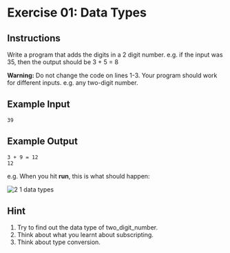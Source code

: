 # Exercise 01: Data Types

## Instructions

Write a program that adds the digits in a 2 digit number. e.g. if the input was 35, then the output should be 3 + 5 = 8

**Warning:** Do not change the code on lines 1-3. Your program should work for different inputs. e.g. any two-digit number.

## Example Input

```
39
```

## Example Output

```
3 + 9 = 12
12
```

e.g. When you hit **run**, this is what should happen:

![2 1 data types](https://user-images.githubusercontent.com/50435319/217765102-71b80339-3006-44b6-9c39-cdaacb174857.gif)

## Hint

1. Try to find out the data type of two_digit_number.
2. Think about what you learnt about subscripting.
3. Think about type conversion.
